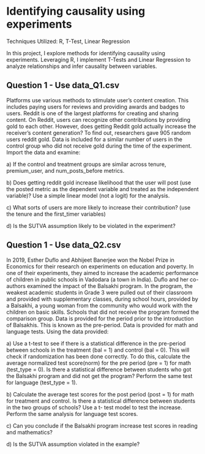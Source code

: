 # Identifying causality using experiments
Techniques Utilized: R, T-Test, Linear Regression

In this project, I explore methods for identifying causality using experiments. Leveraging R, I implement T-Tests and Linear Regression to analyze relationships and infer causality between variables.

## Question 1 - Use data_Q1.csv
Platforms use various methods to stimulate user’s content creation. This includes paying users for reviews and providing awards and badges to users. Reddit is one of the largest platforms for creating and sharing content. On Reddit, users can recognize other contributions by providing gold to each other. However, does getting Reddit gold actually increase the receiver’s content generation?
To find out, researchers gave 905 random users reddit gold. Data is included for a similar number of users in the control group who did not receive gold during the time of the experiment. Import the data and examine:

a) If the control and treatment groups are similar across tenure, premium_user, and num_posts_before metrics.

b) Does getting reddit gold increase likelihood that the user will post (use the posted metric as the dependent variable and treated as the independent variable)? Use a simple linear model (not a logit) for the analysis.

c) What sorts of users are more likely to increase their contribution? (use the tenure and the first_timer variables)

d) Is the SUTVA assumption likely to be violated in the experiment?

## Question 1 - Use data_Q2.csv
In 2019, Esther Duflo and Abhijeet Banerjee won the Nobel Prize in Economics for their research on experiments on education and poverty. In one of their experiments, they aimed to increase the academic performance of children in public schools in Vadodara (a town in India).
Duflo and her co-authors examined the impact of the Balsakhi program. In the program, the weakest academic students in Grade 3 were pulled out of their classroom and provided with supplementary classes, during school hours, provided by a Balsakhi, a young woman from the community who would work with the children on basic skills. Schools that did not receive the program formed the comparison group.
Data is provided for the period prior to the introduction of Balsakhis. This is known as the pre-period. Data is provided for math and language tests.
Using the data provided:

a) Use a t-test to see if there is a statistical difference in the pre-period between schools in the treatment (bal = 1) and control (bal = 0). This will check if randomization has been done correctly. To do this, calculate the average normalized test score(norm) for the pre period (pre = 1) for math (test_type = 0). Is there a statistical difference between students who got the Balsakhi program and did not get the program? Perform the same test for language (test_type = 1).

b) Calculate the average test scores for the post period (post = 1) for math for treatment and control. Is there a statistical difference between students in the two groups of schools? Use a t- test model to test the increase. Perform the same analysis for language test scores.

c) Can you conclude if the Balsakhi program increase test scores in reading and mathematics?

d) Is the SUTVA assumption violated in the example?

